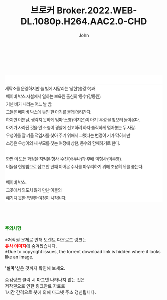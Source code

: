 ﻿---
layout: post
title:  "브로커 Broker.2022.WEB-DL.1080p.H264.AAC2.0-CHD"
author: John
categories: [ 영화 ]
tags: [  ]
image:  
description: "브로커 Broker.2022.WEB-DL.1080p.H264.AAC2.0-CHD torrent 정보 공유"
toc: true
toc_sticky: true
---

<br>
<div class="view-img">
<a class="view_image" href="https://torrentmobile59.com/bbs/view_image.php?fn=%2Fdata%2Ffile%2Fmovie%2F2345726642_xD0vdYp7_4bedb0534de021795ca0b0881b3b1c2527321025.jpg" target="_blank"><img alt="" class="img-tag" content="https://torrentmobile59.com/data/file/movie/2345726642_xD0vdYp7_4bedb0534de021795ca0b0881b3b1c2527321025.jpg" itemprop="image" src="https://torrentmobile59.com/data/file/movie/2345726642_xD0vdYp7_4bedb0534de021795ca0b0881b3b1c2527321025.jpg"/></a></div><div class="view-content" itemprop="description">
<p><br/></p><div class="title_area" style="margin:0px 0px 9px;padding:0px;list-style:none;font-size:12px;font-family:'나눔고딕', NanumGothic, '돋움', Dotum, Helvetica, 'AppleSDGothicNeo-Medium', AppleGothic, sans-serif;height:30px;float:none;background-color:rgb(255,255,255);"><h4 class="h_story" style="margin:5px 10px 0px 0px;padding:0px;list-style:none;font-size:12px;font-family:'돋움', sans-serif;height:18px;width:49px;background:url(&quot;https://ssl.pstatic.net/static/movie/2020/10/h_tx_sp5.png&quot;) no-repeat 0px -17px;float:left;"><strong class="blind" style="margin:0px;padding:0px;list-style:none;font-size:0px;font-family:inherit;color:inherit;width:1px;height:1px;line-height:0;">줄거리</strong></h4></div><p class="con_tx" style="margin-top:-7px;margin-bottom:-6px;list-style:none;font-size:14px;font-family:'나눔고딕', NanumGothic, '돋움', Dotum, Helvetica, 'AppleSDGothicNeo-Medium', AppleGothic, sans-serif;color:rgb(51,51,51);background-image:url(&quot;https://ssl.pstatic.net/static/movie/2014/01/blank.gif&quot;);letter-spacing:-1px;line-height:25px;background-color:rgb(255,255,255);">세탁소를 운영하지만 늘 빚에 시달리는 ‘상현’(송강호)과<br style="list-style:none;font-size:12px;font-family:'돋움', sans-serif;color:rgb(0,0,0);"/> 베이비 박스 시설에서 일하는 보육원 출신의 ‘동수’(강동원).<br style="list-style:none;font-size:12px;font-family:'돋움', sans-serif;color:rgb(0,0,0);"/> 거센 비가 내리는 어느 날 밤,<br style="list-style:none;font-size:12px;font-family:'돋움', sans-serif;color:rgb(0,0,0);"/> 그들은 베이비 박스에 놓인 한 아기를 몰래 데려간다.<br style="list-style:none;font-size:12px;font-family:'돋움', sans-serif;color:rgb(0,0,0);"/> 하지만 이튿날, 생각지 못하게 엄마 ‘소영’(이지은)이 아기 ‘우성’을 찾으러 돌아온다.<br style="list-style:none;font-size:12px;font-family:'돋움', sans-serif;color:rgb(0,0,0);"/> 아기가 사라진 것을 안 소영이 경찰에 신고하려 하자 솔직하게 털어놓는 두 사람.<br style="list-style:none;font-size:12px;font-family:'돋움', sans-serif;color:rgb(0,0,0);"/> 우성이를 잘 키울 적임자를 찾아 주기 위해서 그랬다는 변명이 기가 막히지만<br style="list-style:none;font-size:12px;font-family:'돋움', sans-serif;color:rgb(0,0,0);"/> 소영은 우성이의 새 부모를 찾는 여정에 상현, 동수와 함께하기로 한다.<br style="list-style:none;font-size:12px;font-family:'돋움', sans-serif;color:rgb(0,0,0);"/> <br style="list-style:none;font-size:12px;font-family:'돋움', sans-serif;color:rgb(0,0,0);"/> 한편 이 모든 과정을 지켜본 형사 ‘수진’(배두나)과 후배 ‘이형사’(이주영).<br style="list-style:none;font-size:12px;font-family:'돋움', sans-serif;color:rgb(0,0,0);"/> 이들을 현행범으로 잡고 반 년째 이어온 수사를 마무리하기 위해 조용히 뒤를 쫓는다.<br style="list-style:none;font-size:12px;font-family:'돋움', sans-serif;color:rgb(0,0,0);"/> <br style="list-style:none;font-size:12px;font-family:'돋움', sans-serif;color:rgb(0,0,0);"/> 베이비 박스,<br style="list-style:none;font-size:12px;font-family:'돋움', sans-serif;color:rgb(0,0,0);"/> 그곳에서 의도치 않게 만난 이들의<br style="list-style:none;font-size:12px;font-family:'돋움', sans-serif;color:rgb(0,0,0);"/> 예기치 못한 특별한 여정이 시작된다.</p> </div>
    
<br><br><br>
<p data-ke-size="size16"><b><span style="color: green;">주의사항</span></b><br /><br />※저작권 문제로 인해 토렌트 다운로드 링크는<br /><b><span style="color: red;">유사 이미지</span></b>에 숨겨뒀습니다.<br />※Due to copyright issues, the torrent download link is hidden where it looks like an image.<br /><br /><b>'설마'</b>싶은 것까지 확인해 보세요.<br /><br />숨김링크 클릭 시 마그넷 나타나지 않는 것은<br />저작권으로 인한 링크만료 자료로<br />1시간 간격으로 봇에 의해 마그넷 주소 갱신됩니다.</p>
